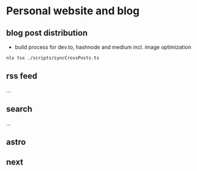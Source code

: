 # Personal website and blog

## blog post distribution

* build process for dev.to, hashnode and medium incl. image optimization

`nlx tsx ./scripts/syncCrossPosts.ts`

## rss feed

...

## search

...

## astro

## next

